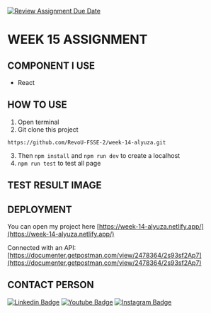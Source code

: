 [![Review Assignment Due Date](https://classroom.github.com/assets/deadline-readme-button-24ddc0f5d75046c5622901739e7c5dd533143b0c8e959d652212380cedb1ea36.svg)](https://classroom.github.com/a/A8ztcAuX)

# WEEK 15 ASSIGNMENT



## COMPONENT I USE

- React

## HOW TO USE

1. Open terminal
2. Git clone this project

`https://github.com/RevoU-FSSE-2/week-14-alyuza.git`

3. Then `npm install` and `npm run dev` to create a localhost
4. `npm run test` to test all page

## TEST RESULT IMAGE

## DEPLOYMENT
You can open my project here [https://week-14-alyuza.netlify.app/](https://week-14-alyuza.netlify.app/)

Connected with an API: [https://documenter.getpostman.com/view/2478364/2s93sf2Ap7](https://documenter.getpostman.com/view/2478364/2s93sf2Ap7)

## CONTACT PERSON
[![Linkedin Badge](https://img.shields.io/badge/-Alyuza_Satrio_Prayogo-blue?style=flat-square&logo=Linkedin&logoColor=white)](https://www.linkedin.com/in/alyuzasp/) [![Youtube Badge](https://img.shields.io/badge/-Alyuza_Satrio_Prayogo-darkred?style=flat-square&logo=youtube&logoColor=white)](https://www.youtube.com/@alyuza/about) [![Instagram Badge](https://img.shields.io/badge/-Alyuza_Satrio_Prayogo-black?style=flat-square&logo=instagram&logoColor=white)](https://www.instagram.com/alyuuza/)

